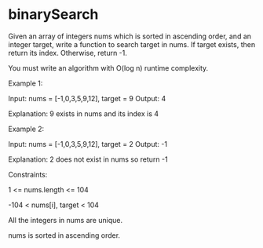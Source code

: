 # binarySearch

Given an array of integers nums which is sorted in ascending order, and an integer target, 
write a function to search target in nums. If target exists, then return its index. Otherwise, return -1.

You must write an algorithm with O(log n) runtime complexity.

 

Example 1:

Input: nums = [-1,0,3,5,9,12], target = 9
Output: 4


Explanation: 9 exists in nums and its index is 4


Example 2:

Input: nums = [-1,0,3,5,9,12], target = 2
Output: -1


Explanation: 2 does not exist in nums so return -1
 

Constraints:

1 <= nums.length <= 104


-104 < nums[i], target < 104


All the integers in nums are unique.


nums is sorted in ascending order.
